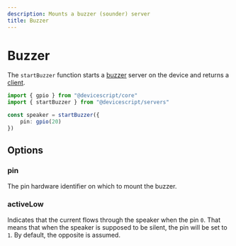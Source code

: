 ```yaml
---
description: Mounts a buzzer (sounder) server
title: Buzzer
---
```


# Buzzer

The `startBuzzer` function starts a [buzzer](https://microsoft.github.io/jacdac-docs/services/buzzer) server on the device
and returns a [client](/api/clients/buzzer).

```ts
import { gpio } from "@devicescript/core"
import { startBuzzer } from "@devicescript/servers"

const speaker = startBuzzer({
    pin: gpio(20)
})
```

## Options

### pin

The pin hardware identifier on which to mount the buzzer.

### activeLow

Indicates that the current flows through the speaker when the pin `0`.
That means that when the speaker is supposed to be silent, the pin will be set to `1`.
By default, the opposite is assumed.
